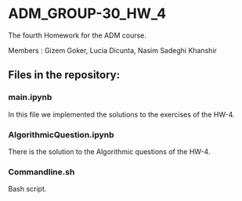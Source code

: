 # ADM_GROUP-30_HW_4

The fourth Homework for the ADM course.

Members : Gizem Goker, Lucia Dicunta, Nasim Sadeghi Khanshir

## Files in the repository:

### main.ipynb
In this file we implemented the solutions to the exercises of the HW-4.
### AlgorithmicQuestion.ipynb
There is the solution to the Algorithmic questions of the HW-4.
### Commandline.sh
Bash script.
